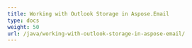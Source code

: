 ```yaml
---
title: Working with Outlook Storage in Aspose.Email
type: docs
weight: 50
url: /java/working-with-outlook-storage-in-aspose-email/
---
```

